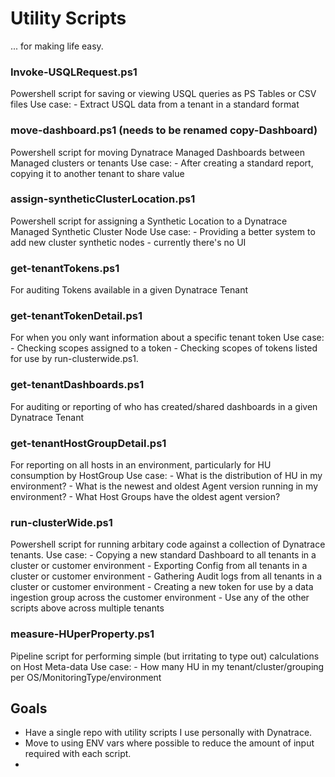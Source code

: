 # Utility Scripts

... for making life easy.

### Invoke-USQLRequest.ps1
Powershell script for saving or viewing USQL queries as PS Tables or CSV files
    Use case: 
        - Extract USQL data from a tenant in a standard format
    
### move-dashboard.ps1 (needs to be renamed copy-Dashboard)
Powershell script for moving Dynatrace Managed Dashboards between Managed clusters or tenants
    Use case: 
        - After creating a standard report, copying it to another tenant to share value

### assign-syntheticClusterLocation.ps1
Powershell script for assigning a Synthetic Location to a Dynatrace Managed Synthetic Cluster Node
    Use case: 
        - Providing a better system to add new cluster synthetic nodes - currently there's no UI

### get-tenantTokens.ps1
For auditing Tokens available in a given Dynatrace Tenant

### get-tenantTokenDetail.ps1
For when you only want information about a specific tenant token
    Use case: 
        - Checking scopes assigned to a token
        - Checking scopes of tokens listed for use by run-clusterwide.ps1.

### get-tenantDashboards.ps1
For auditing or reporting of who has created/shared dashboards in a given Dynatrace Tenant

### get-tenantHostGroupDetail.ps1
For reporting on all hosts in an environment, particularly for HU consumption by HostGroup
    Use case: 
        - What is the distribution of HU in my environment?
        - What is the newest and oldest Agent version running in my environment?
        - What Host Groups have the oldest agent version?

### run-clusterWide.ps1
Powershell script for running arbitary code against a collection of Dynatrace tenants.
    Use case: 
        - Copying a new standard Dashboard to all tenants in a cluster or customer environment
        - Exporting Config from all tenants in a cluster or customer environment
        - Gathering Audit logs from all tenants in a cluster or customer environment
        - Creating a new token for use by a data ingestion group across the customer environment
        - Use any of the other scripts above across multiple tenants

### measure-HUperProperty.ps1
Pipeline script for performing simple (but irritating to type out) calculations on Host Meta-data
    Use case: 
        - How many HU in my tenant/cluster/grouping per OS/MonitoringType/environment

## Goals

* Have a single repo with utility scripts I use personally with Dynatrace.
* Move to using ENV vars where possible to reduce the amount of input required with each script.
* 
